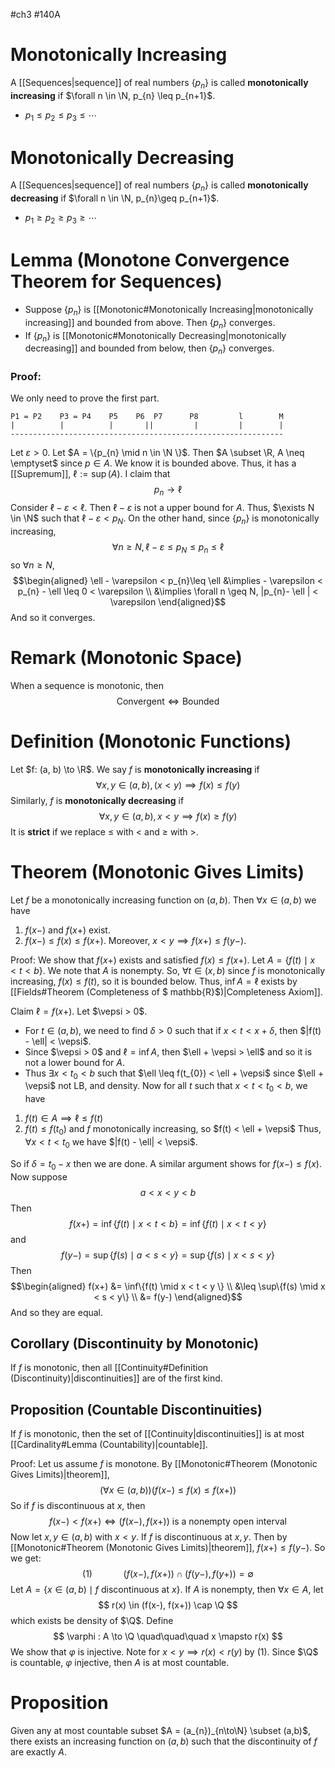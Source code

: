 #ch3 #140A
# Monotonically Increasing
A [[Sequences|sequence]] of real numbers $\{p_{n}\}$ is called **monotonically increasing** if $\forall n \in \N, p_{n} \leq p_{n+1}$. 
- $p_{1}\leq p_{2}\leq p_{3}\leq \cdots$ 

# Monotonically Decreasing
A [[Sequences|sequence]] of real numbers $\{p_{n}\}$ is called **monotonically decreasing** if $\forall n \in \N, p_{n}\geq p_{n+1}$. 
- $p_{1}\geq p_{2} \geq p_{3}\geq \cdots$

# Lemma (Monotone Convergence Theorem for Sequences)
- Suppose $\{p_{n}\}$ is [[Monotonic#Monotonically Increasing|monotonically increasing]] and bounded from above. Then $\{p_{n}\}$ converges. 
- If $\{p_{n}\}$ is [[Monotonic#Monotonically Decreasing|monotonically decreasing]] and bounded from below, then $\{p_{n}\}$ converges.

### Proof:
We only need to prove the first part. 
```
P1 = P2    P3 = P4    P5    P6  P7      P8         l        M
|          |          |       ||         |         |        |
-------------------------------------------------------------
```
Let $\varepsilon > 0$. Let $A = \{p_{n} \mid n \in \N \}$. Then $A \subset \R, A \neq \emptyset$ since $p \in A$. We know it is bounded above. Thus, it has a [[Supremum]], $\ell := \sup(A)$. I claim that 
$$p_{n}\to \ell$$
Consider $\ell - \varepsilon < \ell$. Then $\ell - \varepsilon$ is not a upper bound for $A$. Thus, $\exists N \in \N$ such that $\ell - \varepsilon < p_{N}$. On the other hand, since $\{p_{n}\}$ is monotonically increasing,
$$\forall n \geq N, \ell - \varepsilon \leq p_{N} \leq p_{n} \leq \ell$$
so $\forall n \geq N$, 
$$\begin{aligned}
\ell - \varepsilon < p_{n}\leq \ell
&\implies - \varepsilon < p_{n} - \ell \leq 0 < \varepsilon \\
&\implies \forall n \geq N, |p_{n}- \ell | < \varepsilon
\end{aligned}$$
And so it converges.

# Remark (Monotonic Space)
When a sequence is monotonic, then 
$$\text{Convergent} \iff \text{Bounded}$$

# Definition (Monotonic Functions)
Let $f: (a, b) \to \R$. We say $f$ is **monotonically increasing** if $$\forall x,y \in (a,b), (x < y) \implies f(x) \leq f(y)$$Similarly, $f$ is **monotonically decreasing** if $$\forall x,y \in (a,b), x < y \implies f(x) \geq f(y)$$
It is **strict** if we replace $\leq$ with $<$ and $\geq$ with $>$. 

# Theorem (Monotonic Gives Limits)
Let $f$ be a monotonically increasing function on $(a,b)$. Then $\forall x \in (a,b)$ we have 
1. $f(x-)$ and $f(x+)$ exist.
2. $f(x-) \leq f(x) \leq f(x+)$. Moreover, $x < y \implies f(x+) \leq f(y-)$. 

Proof:
We show that $f(x+)$ exists and satisfied $f(x) \leq f(x+)$.  Let $A = \{f(t) \mid x < t < b\}$.  We note that $A$ is nonempty. So, $\forall t \in (x, b)$ since $f$ is monotonically increasing, $f(x) \leq f(t)$, so it is bounded below. Thus, $\inf A = \ell$ exists by [[Fields#Theorem (Completeness of $ mathbb{R}$)|Completeness Axiom]]. 

Claim $\ell = f(x+)$. 
Let $\vepsi > 0$. 
- For $t \in (a,b)$, we need to find $\delta > 0$ such that if $x < t < x + \delta$, then $|f(t) - \ell| < \vepsi$. 
- Since $\vepsi > 0$ and $\ell = \inf A$, then $\ell + \vepsi > \ell$ and so it is not a lower bound for $A$. 
- Thus $\exists x < t_{0} < b$ such that $\ell \leq f(t_{0}) < \ell + \vepsi$ since $\ell + \vepsi$ not LB, and density.
Now for all $t$ such that $x < t < t_{0} < b$, we have
1. $f(t) \in A \implies \ell \leq f(t)$
2. $f(t) \leq f(t_{0})$ and $f$ monotonically increasing, so $f(t) < \ell + \vepsi$
Thus, $\forall x < t < t_{0}$ we have $|f(t) - \ell| < \vepsi$.  

So if $\delta = t_{0} - x$ then we are done. A similar argument shows for $f(x-) \leq f(x)$. Now suppose $$a < x < y < b$$
Then 
$$
f(x+) = \inf\{f(t) \mid x < t < b \} = \inf\{f(t) \mid x < t < y\}
$$
and $$
f(y-) = \sup\{f(s) \mid a < s < y \} = \sup\{f(s) \mid x < s < y\}
$$
Then 
$$\begin{aligned}
f(x+) 
&= \inf\{f(t) \mid x < t < y \} \\
&\leq \sup\{f(s) \mid x < s < y\} \\
&= f(y-)
\end{aligned}$$
And so they are equal. 

## Corollary (Discontinuity by Monotonic)
If $f$ is monotonic, then all [[Continuity#Definition (Discontinuity)|discontinuities]] are of the first kind. 

## Proposition (Countable Discontinuities)
If $f$ is monotonic, then the set of [[Continuity|discontinuities]] is at most [[Cardinality#Lemma (Countability)|countable]]. 

Proof:
Let us assume $f$ is monotone. By [[Monotonic#Theorem (Monotonic Gives Limits)|theorem]], 
$$
(\forall x \in (a,b))(f(x-) \leq f(x) \leq f(x+))
$$
So if $f$ is discontinuous at $x$, then 
$$f(x-) < f(x+) \iff (f(x-), f(x+)) \text{  is a nonempty open interval}$$
Now let $x,y \in (a,b)$ with $x < y$. If $f$ is discontinuous at $x,y$. Then by [[Monotonic#Theorem (Monotonic Gives Limits)|theorem]], $f(x+) \leq f(y-)$. So we get:
$$
(1) \quad\quad\quad ( f(x-), f(x+) ) \cap (f(y-), f(y+) ) = \emptyset
$$
Let $A = \{x \in (a, b) \mid f \text{ discontinuous at } x\}$. If $A$ is nonempty, then $\forall x \in A$, let
$$
r(x) \in (f(x-), f(x+)) \cap \Q
$$
which exists be density of $\Q$. Define 
$$
\varphi : A \to \Q \quad\quad\quad x \mapsto r(x)
$$
We show that $\varphi$ is injective. Note for $x < y \implies r(x) < r(y)$ by $(1)$. Since $\Q$ is countable, $\varphi$ injective, then $A$ is at most countable.

# Proposition
Given any at most countable subset $A = (a_{n})_{n\to\N} \subset (a,b)$, there exists an increasing function on $(a,b)$ such that the discontinuity of $f$ are exactly $A$. 